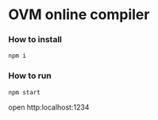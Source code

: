 # OVM online compiler


### How to install

```
npm i
```


### How to run

```
npm start
```

open http:localhost:1234
